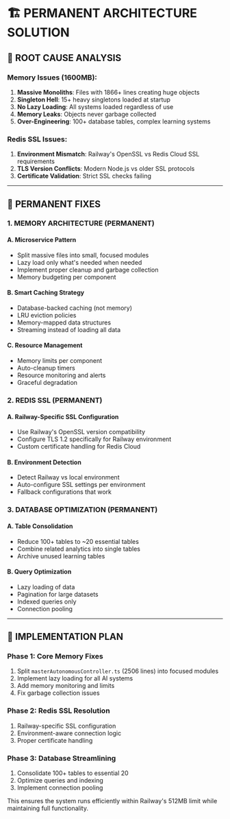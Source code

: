 # 🏗️ PERMANENT ARCHITECTURE SOLUTION

## 🚨 ROOT CAUSE ANALYSIS

### **Memory Issues (1600MB):**
1. **Massive Monoliths**: Files with 1866+ lines creating huge objects
2. **Singleton Hell**: 15+ heavy singletons loaded at startup  
3. **No Lazy Loading**: All systems loaded regardless of use
4. **Memory Leaks**: Objects never garbage collected
5. **Over-Engineering**: 100+ database tables, complex learning systems

### **Redis SSL Issues:**
1. **Environment Mismatch**: Railway's OpenSSL vs Redis Cloud SSL requirements
2. **TLS Version Conflicts**: Modern Node.js vs older SSL protocols
3. **Certificate Validation**: Strict SSL checks failing

---

## 🎯 PERMANENT FIXES

### **1. MEMORY ARCHITECTURE (PERMANENT)**

#### **A. Microservice Pattern**
- Split massive files into small, focused modules
- Lazy load only what's needed when needed  
- Implement proper cleanup and garbage collection
- Memory budgeting per component

#### **B. Smart Caching Strategy**
- Database-backed caching (not memory)
- LRU eviction policies
- Memory-mapped data structures
- Streaming instead of loading all data

#### **C. Resource Management**
- Memory limits per component
- Auto-cleanup timers
- Resource monitoring and alerts
- Graceful degradation

### **2. REDIS SSL (PERMANENT)**

#### **A. Railway-Specific SSL Configuration**
- Use Railway's OpenSSL version compatibility  
- Configure TLS 1.2 specifically for Railway environment
- Custom certificate handling for Redis Cloud

#### **B. Environment Detection**
- Detect Railway vs local environment
- Auto-configure SSL settings per environment
- Fallback configurations that work

### **3. DATABASE OPTIMIZATION (PERMANENT)**

#### **A. Table Consolidation**  
- Reduce 100+ tables to ~20 essential tables
- Combine related analytics into single tables
- Archive unused learning tables

#### **B. Query Optimization**
- Lazy loading of data
- Pagination for large datasets  
- Indexed queries only
- Connection pooling

---

## 🚀 IMPLEMENTATION PLAN

### **Phase 1: Core Memory Fixes**
1. Split `masterAutonomousController.ts` (2506 lines) into focused modules
2. Implement lazy loading for all AI systems  
3. Add memory monitoring and limits
4. Fix garbage collection issues

### **Phase 2: Redis SSL Resolution**
1. Railway-specific SSL configuration
2. Environment-aware connection logic
3. Proper certificate handling

### **Phase 3: Database Streamlining**
1. Consolidate 100+ tables to essential 20
2. Optimize queries and indexing
3. Implement connection pooling

This ensures the system runs efficiently within Railway's 512MB limit while maintaining full functionality.